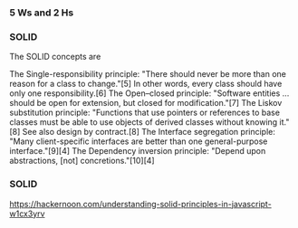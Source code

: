 ### 5 Ws and 2 Hs

### SOLID

The SOLID concepts are

The Single-responsibility principle: "There should never be more than one reason for a class to change."[5] In other words, every class should have only one responsibility.[6]
The Open–closed principle: "Software entities ... should be open for extension, but closed for modification."[7]
The Liskov substitution principle: "Functions that use pointers or references to base classes must be able to use objects of derived classes without knowing it."[8] See also design by contract.[8]
The Interface segregation principle: "Many client-specific interfaces are better than one general-purpose interface."[9][4]
The Dependency inversion principle: "Depend upon abstractions, [not] concretions."[10][4]


### SOLID
https://hackernoon.com/understanding-solid-principles-in-javascript-w1cx3yrv